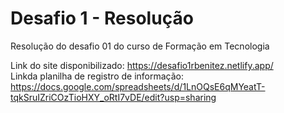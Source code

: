 # Desafio 1 - Resolução
Resolução do desafio 01 do curso de Formação em Tecnologia

Link do site disponibilizado: https://desafio1rbenitez.netlify.app/<br>
Linkda planilha de registro de informação: https://docs.google.com/spreadsheets/d/1LnOQsE6qMYeatT-tqkSruIZriCOzTioHXY_oRtI7vDE/edit?usp=sharing
